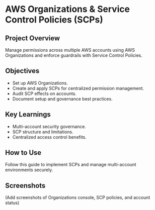 # AWS Organizations & Service Control Policies (SCPs)

## Project Overview
Manage permissions across multiple AWS accounts using AWS Organizations and enforce guardrails with Service Control Policies.

## Objectives
- Set up AWS Organizations.
- Create and apply SCPs for centralized permission management.
- Audit SCP effects on accounts.
- Document setup and governance best practices.

## Key Learnings
- Multi-account security governance.
- SCP structure and limitations.
- Centralized access control benefits.

## How to Use
Follow this guide to implement SCPs and manage multi-account environments securely.

## Screenshots
(Add screenshots of Organizations console, SCP policies, and account status)
